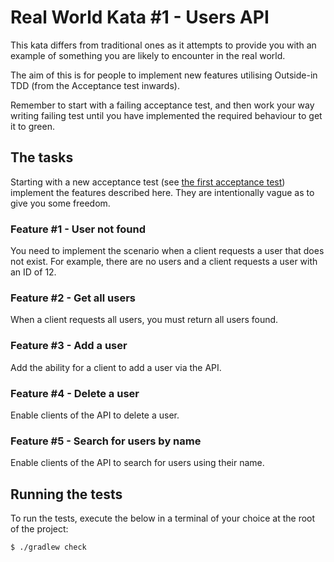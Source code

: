# Real World Kata #1 - Users API
This kata differs from traditional ones as it attempts to provide you with an example of something you are likely to
encounter in the real world.

The aim of this is for people to implement new features utilising Outside-in TDD (from the Acceptance test inwards).

Remember to start with a failing acceptance test, and then work your way writing failing test until you have implemented
the required behaviour to get it to green.

## The tasks
Starting with a new acceptance test (see [the first acceptance test](src/test/java/upsd/AT_GetUserById.java)) implement
the features described here. They are intentionally vague as to give you some freedom.

### Feature #1 - User not found
You need to implement the scenario when a client requests a user that does not exist. For example, there are no users
and a client requests a user with an ID of 12.

### Feature #2 - Get all users
When a client requests all users, you must return all users found.

### Feature #3 - Add a user
Add the ability for a client to add a user via the API.

### Feature #4 - Delete a user
Enable clients of the API to delete a user.

### Feature #5 - Search for users by name
Enable clients of the API to search for users using their name.

## Running the tests
To run the tests, execute the below in a terminal of your choice at the root of the project:

    $ ./gradlew check